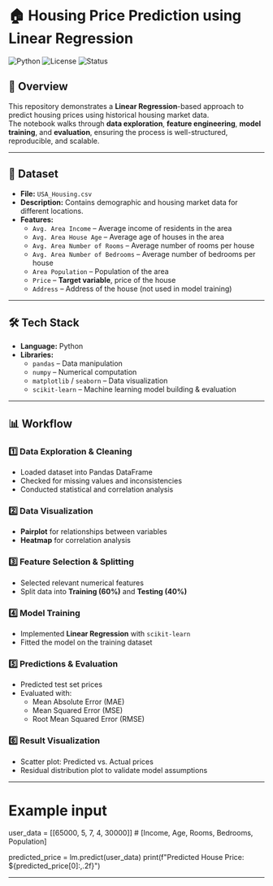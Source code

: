 # 🏠 Housing Price Prediction using Linear Regression

![Python](https://img.shields.io/badge/Python-3.8%2B-blue)
![License](https://img.shields.io/badge/License-MIT-green)
![Status](https://img.shields.io/badge/Status-Completed-brightgreen)

## 📌 Overview
This repository demonstrates a **Linear Regression**-based approach to predict housing prices using historical housing market data.  
The notebook walks through **data exploration**, **feature engineering**, **model training**, and **evaluation**, ensuring the process is well-structured, reproducible, and scalable.

---

## 📂 Dataset
- **File:** `USA_Housing.csv`
- **Description:** Contains demographic and housing market data for different locations.
- **Features:**
  - `Avg. Area Income` – Average income of residents in the area  
  - `Avg. Area House Age` – Average age of houses in the area  
  - `Avg. Area Number of Rooms` – Average number of rooms per house  
  - `Avg. Area Number of Bedrooms` – Average number of bedrooms per house  
  - `Area Population` – Population of the area  
  - `Price` – **Target variable**, price of the house  
  - `Address` – Address of the house (not used in model training)  

---

## 🛠 Tech Stack
- **Language:** Python  
- **Libraries:**
  - `pandas` – Data manipulation  
  - `numpy` – Numerical computation  
  - `matplotlib` / `seaborn` – Data visualization  
  - `scikit-learn` – Machine learning model building & evaluation  

---

## 📊 Workflow
### 1️⃣ Data Exploration & Cleaning
- Loaded dataset into Pandas DataFrame
- Checked for missing values and inconsistencies
- Conducted statistical and correlation analysis

### 2️⃣ Data Visualization
- **Pairplot** for relationships between variables
- **Heatmap** for correlation analysis

### 3️⃣ Feature Selection & Splitting
- Selected relevant numerical features
- Split data into **Training (60%)** and **Testing (40%)**

### 4️⃣ Model Training
- Implemented **Linear Regression** with `scikit-learn`
- Fitted the model on the training dataset

### 5️⃣ Predictions & Evaluation
- Predicted test set prices
- Evaluated with:
  - Mean Absolute Error (MAE)
  - Mean Squared Error (MSE)
  - Root Mean Squared Error (RMSE)

### 6️⃣ Result Visualization
- Scatter plot: Predicted vs. Actual prices
- Residual distribution plot to validate model assumptions

---
# Example input
user_data = [[65000, 5, 7, 4, 30000]]  # [Income, Age, Rooms, Bedrooms, Population]

predicted_price = lm.predict(user_data)
print(f"Predicted House Price: ${predicted_price[0]:,.2f}")



---


